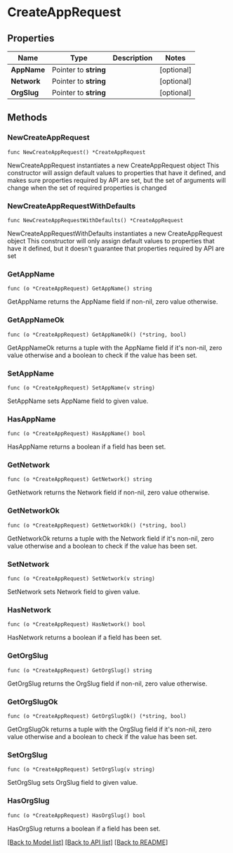 # CreateAppRequest

## Properties

Name | Type | Description | Notes
------------ | ------------- | ------------- | -------------
**AppName** | Pointer to **string** |  | [optional] 
**Network** | Pointer to **string** |  | [optional] 
**OrgSlug** | Pointer to **string** |  | [optional] 

## Methods

### NewCreateAppRequest

`func NewCreateAppRequest() *CreateAppRequest`

NewCreateAppRequest instantiates a new CreateAppRequest object
This constructor will assign default values to properties that have it defined,
and makes sure properties required by API are set, but the set of arguments
will change when the set of required properties is changed

### NewCreateAppRequestWithDefaults

`func NewCreateAppRequestWithDefaults() *CreateAppRequest`

NewCreateAppRequestWithDefaults instantiates a new CreateAppRequest object
This constructor will only assign default values to properties that have it defined,
but it doesn't guarantee that properties required by API are set

### GetAppName

`func (o *CreateAppRequest) GetAppName() string`

GetAppName returns the AppName field if non-nil, zero value otherwise.

### GetAppNameOk

`func (o *CreateAppRequest) GetAppNameOk() (*string, bool)`

GetAppNameOk returns a tuple with the AppName field if it's non-nil, zero value otherwise
and a boolean to check if the value has been set.

### SetAppName

`func (o *CreateAppRequest) SetAppName(v string)`

SetAppName sets AppName field to given value.

### HasAppName

`func (o *CreateAppRequest) HasAppName() bool`

HasAppName returns a boolean if a field has been set.

### GetNetwork

`func (o *CreateAppRequest) GetNetwork() string`

GetNetwork returns the Network field if non-nil, zero value otherwise.

### GetNetworkOk

`func (o *CreateAppRequest) GetNetworkOk() (*string, bool)`

GetNetworkOk returns a tuple with the Network field if it's non-nil, zero value otherwise
and a boolean to check if the value has been set.

### SetNetwork

`func (o *CreateAppRequest) SetNetwork(v string)`

SetNetwork sets Network field to given value.

### HasNetwork

`func (o *CreateAppRequest) HasNetwork() bool`

HasNetwork returns a boolean if a field has been set.

### GetOrgSlug

`func (o *CreateAppRequest) GetOrgSlug() string`

GetOrgSlug returns the OrgSlug field if non-nil, zero value otherwise.

### GetOrgSlugOk

`func (o *CreateAppRequest) GetOrgSlugOk() (*string, bool)`

GetOrgSlugOk returns a tuple with the OrgSlug field if it's non-nil, zero value otherwise
and a boolean to check if the value has been set.

### SetOrgSlug

`func (o *CreateAppRequest) SetOrgSlug(v string)`

SetOrgSlug sets OrgSlug field to given value.

### HasOrgSlug

`func (o *CreateAppRequest) HasOrgSlug() bool`

HasOrgSlug returns a boolean if a field has been set.


[[Back to Model list]](../README.md#documentation-for-models) [[Back to API list]](../README.md#documentation-for-api-endpoints) [[Back to README]](../README.md)


